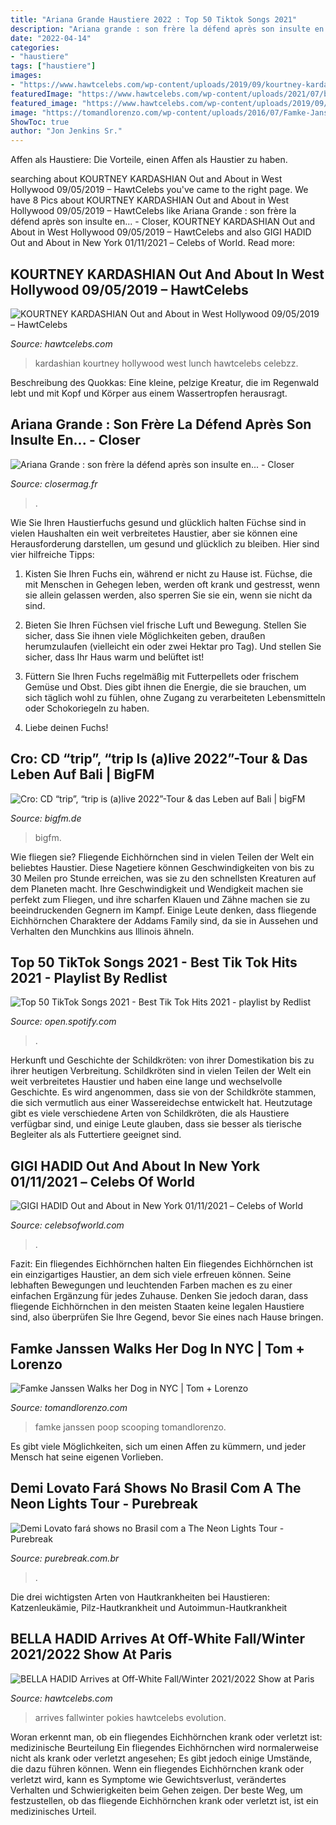 ```yaml
---
title: "Ariana Grande Haustiere 2022 : Top 50 Tiktok Songs 2021"
description: "Ariana grande : son frère la défend après son insulte en..."
date: "2022-04-14"
categories:
- "haustiere"
tags: ["haustiere"]
images:
- "https://www.hawtcelebs.com/wp-content/uploads/2019/09/kourtney-kardashian-out-and-about-in-west-hollywood-09-05-2019-8.jpg"
featuredImage: "https://www.hawtcelebs.com/wp-content/uploads/2021/07/bella-hadid-arrives-at-off-white-fall-winter-2021-2022-show-at-paris-fashion-week-07-04-2021-1.jpg"
featured_image: "https://www.hawtcelebs.com/wp-content/uploads/2019/09/kourtney-kardashian-out-and-about-in-west-hollywood-09-05-2019-8.jpg"
image: "https://tomandlorenzo.com/wp-content/uploads/2016/07/Famke-Janssen-GOTSNYC-BWDWHD-Street-Style-Fashion-Tom-Lorenzo-Site-1-768x1247.jpg"
ShowToc: true
author: "Jon Jenkins Sr."
---
```



Affen als Haustiere: Die Vorteile, einen Affen als Haustier zu haben.

	

		
searching about KOURTNEY KARDASHIAN Out and About in West Hollywood 09/05/2019 – HawtCelebs you've came to the right page. We have 8 Pics about KOURTNEY KARDASHIAN Out and About in West Hollywood 09/05/2019 – HawtCelebs like Ariana Grande : son frère la défend après son insulte en... - Closer, KOURTNEY KARDASHIAN Out and About in West Hollywood 09/05/2019 – HawtCelebs and also GIGI HADID Out and About in New York 01/11/2021 – Сelebs of World. Read more:
		
    
## KOURTNEY KARDASHIAN Out And About In West Hollywood 09/05/2019 – HawtCelebs

<img loading=lazy src="https://www.hawtcelebs.com/wp-content/uploads/2019/09/kourtney-kardashian-out-and-about-in-west-hollywood-09-05-2019-8.jpg" onerror="this.onerror=null;this.src='https://tse4.mm.bing.net/th?id=OIP.ofLuWXhWVqqvxqasuQNe4QHaLH&amp;pid=15.1';" alt="KOURTNEY KARDASHIAN Out and About in West Hollywood 09/05/2019 – HawtCelebs">

_Source: hawtcelebs.com_

>kardashian kourtney hollywood west lunch hawtcelebs celebzz. 

	

Beschreibung des Quokkas: Eine kleine, pelzige Kreatur, die im Regenwald lebt und mit Kopf und Körper aus einem Wassertropfen herausragt.

    
## Ariana Grande : Son Frère La Défend Après Son Insulte En... - Closer

<img loading=lazy src="https://file1.closermag.fr/var/closermag/storage/images/teen/articles/ariana-grande-son-frere-la-defend-apres-son-insulte-envers-l-amerique-539295/4754396-2-fre-FR/Ariana-Grande-son-frere-la-defend-apres-son-insulte-envers-l-Amerique.jpg?alias=exact1024x768_l" onerror="this.onerror=null;this.src='https://tse2.mm.bing.net/th?id=OIP.V6Zkk38dLzZnS8InLPJSvAHaFj&amp;pid=15.1';" alt="Ariana Grande : son frère la défend après son insulte en... - Closer">

_Source: closermag.fr_

>. 

	

Wie Sie Ihren Haustierfuchs gesund und glücklich halten
Füchse sind in vielen Haushalten ein weit verbreitetes Haustier, aber sie können eine Herausforderung darstellen, um gesund und glücklich zu bleiben. Hier sind vier hilfreiche Tipps:
1. Kisten Sie Ihren Fuchs ein, während er nicht zu Hause ist. Füchse, die mit Menschen in Gehegen leben, werden oft krank und gestresst, wenn sie allein gelassen werden, also sperren Sie sie ein, wenn sie nicht da sind.

2. Bieten Sie Ihren Füchsen viel frische Luft und Bewegung. Stellen Sie sicher, dass Sie ihnen viele Möglichkeiten geben, draußen herumzulaufen (vielleicht ein oder zwei Hektar pro Tag). Und stellen Sie sicher, dass Ihr Haus warm und belüftet ist!

3. Füttern Sie Ihren Fuchs regelmäßig mit Futterpellets oder frischem Gemüse und Obst. Dies gibt ihnen die Energie, die sie brauchen, um sich täglich wohl zu fühlen, ohne Zugang zu verarbeiteten Lebensmitteln oder Schokoriegeln zu haben.

4. Liebe deinen Fuchs!

    
## Cro: CD “trip”, “trip Is (a)live 2022”-Tour &amp; Das Leben Auf Bali | BigFM

<img loading=lazy src="https://cdn.bigfm.de/sites/default/files/styles/meta_image/public/scald/image/Cro-Bali.png?itok=BZzTm_Zr" onerror="this.onerror=null;this.src='https://tse3.mm.bing.net/th?id=OIP.9_IBmUFPf8IIDIL92CoKrgHaD4&amp;pid=15.1';" alt="Cro: CD “trip”, “trip is (a)live 2022”-Tour &amp; das Leben auf Bali | bigFM">

_Source: bigfm.de_

>bigfm. 

	

Wie fliegen sie?
Fliegende Eichhörnchen sind in vielen Teilen der Welt ein beliebtes Haustier. Diese Nagetiere können Geschwindigkeiten von bis zu 30 Meilen pro Stunde erreichen, was sie zu den schnellsten Kreaturen auf dem Planeten macht. Ihre Geschwindigkeit und Wendigkeit machen sie perfekt zum Fliegen, und ihre scharfen Klauen und Zähne machen sie zu beeindruckenden Gegnern im Kampf. Einige Leute denken, dass fliegende Eichhörnchen Charaktere der Addams Family sind, da sie in Aussehen und Verhalten den Munchkins aus Illinois ähneln.

    
## Top 50 TikTok Songs 2021 - Best Tik Tok Hits 2021 - Playlist By Redlist

<img loading=lazy src="https://mosaic.scdn.co/640/ab67616d0000b273048648403c175f5fc6d5dda9ab67616d0000b2735ef878a782c987d38d82b605ab67616d0000b27383b22beb73e2014b20159685ab67616d0000b2738650b463e204d4061236453e" onerror="this.onerror=null;this.src='https://tse2.mm.bing.net/th?id=OIP.bO-6l2gqwvDhlT9BM_EV6QHaHa&amp;pid=15.1';" alt="Top 50 TikTok Songs 2021 - Best Tik Tok Hits 2021 - playlist by Redlist">

_Source: open.spotify.com_

>. 

	

Herkunft und Geschichte der Schildkröten: von ihrer Domestikation bis zu ihrer heutigen Verbreitung.
Schildkröten sind in vielen Teilen der Welt ein weit verbreitetes Haustier und haben eine lange und wechselvolle Geschichte. Es wird angenommen, dass sie von der Schildkröte stammen, die sich vermutlich aus einer Wassereidechse entwickelt hat. Heutzutage gibt es viele verschiedene Arten von Schildkröten, die als Haustiere verfügbar sind, und einige Leute glauben, dass sie besser als tierische Begleiter als als Futtertiere geeignet sind.

    
## GIGI HADID Out And About In New York 01/11/2021 – Сelebs Of World

<img loading=lazy src="https://www.celebsofworld.com/wp-content/uploads/2021/01/gigi-hadid-out-and-about-in-new-york-01112021-9d54dcb.jpg" onerror="this.onerror=null;this.src='https://tse1.mm.bing.net/th?id=OIP.qPpetqnnuCnU_Cv1vpq8BQHaLG&amp;pid=15.1';" alt="GIGI HADID Out and About in New York 01/11/2021 – Сelebs of World">

_Source: celebsofworld.com_

>. 

	

Fazit: Ein fliegendes Eichhörnchen halten
Ein fliegendes Eichhörnchen ist ein einzigartiges Haustier, an dem sich viele erfreuen können. Seine lebhaften Bewegungen und leuchtenden Farben machen es zu einer einfachen Ergänzung für jedes Zuhause. Denken Sie jedoch daran, dass fliegende Eichhörnchen in den meisten Staaten keine legalen Haustiere sind, also überprüfen Sie Ihre Gegend, bevor Sie eines nach Hause bringen.

    
## Famke Janssen Walks Her Dog In NYC | Tom + Lorenzo

<img loading=lazy src="https://tomandlorenzo.com/wp-content/uploads/2016/07/Famke-Janssen-GOTSNYC-BWDWHD-Street-Style-Fashion-Tom-Lorenzo-Site-1-768x1247.jpg" onerror="this.onerror=null;this.src='https://tse4.mm.bing.net/th?id=OIP.aVV-Y8N160Nr6vspysUO2QHaMB&amp;pid=15.1';" alt="Famke Janssen Walks her Dog in NYC | Tom + Lorenzo">

_Source: tomandlorenzo.com_

>famke janssen poop scooping tomandlorenzo. 

	

Es gibt viele Möglichkeiten, sich um einen Affen zu kümmern, und jeder Mensch hat seine eigenen Vorlieben.

    
## Demi Lovato Fará Shows No Brasil Com A The Neon Lights Tour - Purebreak

<img loading=lazy src="https://static1.purebreak.com.br/articles/8/41/38/@/23560-demi-lovato-opengraph_1200-1.jpg" onerror="this.onerror=null;this.src='https://tse2.mm.bing.net/th?id=OIP.pXdM3tNKfFpC5Q1RY5p92AFZC1&amp;pid=15.1';" alt="Demi Lovato fará shows no Brasil com a The Neon Lights Tour - Purebreak">

_Source: purebreak.com.br_

>. 

	

Die drei wichtigsten Arten von Hautkrankheiten bei Haustieren: Katzenleukämie, Pilz-Hautkrankheit und Autoimmun-Hautkrankheit

    
## BELLA HADID Arrives At Off-White Fall/Winter 2021/2022 Show At Paris

<img loading=lazy src="https://www.hawtcelebs.com/wp-content/uploads/2021/07/bella-hadid-arrives-at-off-white-fall-winter-2021-2022-show-at-paris-fashion-week-07-04-2021-1.jpg" onerror="this.onerror=null;this.src='https://tse4.mm.bing.net/th?id=OIP.vDcd63UmZ0TwfoZVP79QaAHaLH&amp;pid=15.1';" alt="BELLA HADID Arrives at Off-White Fall/Winter 2021/2022 Show at Paris">

_Source: hawtcelebs.com_

>arrives fallwinter pokies hawtcelebs evolution. 

	

Woran erkennt man, ob ein fliegendes Eichhörnchen krank oder verletzt ist: medizinische Beurteilung
Ein fliegendes Eichhörnchen wird normalerweise nicht als krank oder verletzt angesehen; Es gibt jedoch einige Umstände, die dazu führen können. Wenn ein fliegendes Eichhörnchen krank oder verletzt wird, kann es Symptome wie Gewichtsverlust, verändertes Verhalten und Schwierigkeiten beim Gehen zeigen. Der beste Weg, um festzustellen, ob das fliegende Eichhörnchen krank oder verletzt ist, ist ein medizinisches Urteil.

